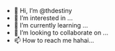 - 👋 Hi, I’m @thdestiny
- 👀 I’m interested in ...
- 🌱 I’m currently learning ...
- 💞️ I’m looking to collaborate on ...
- 📫 How to reach me hahai...

<!---
thdestiny/thdestiny is a ✨ special ✨ repository because its `README.md` (this file) appears on your GitHub profile.
You can click the Preview link to take a look at your changes.
--->
